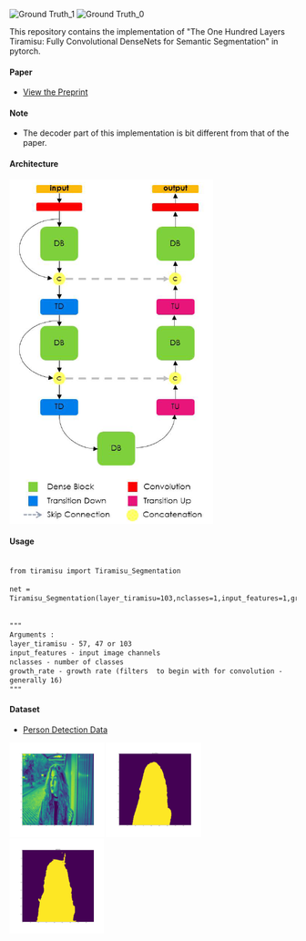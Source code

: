![Ground Truth_1](https://user-images.githubusercontent.com/39008190/117753962-057dad80-b237-11eb-9b02-1b2ec5beabe9.png)
![Ground Truth_0](https://user-images.githubusercontent.com/39008190/117753918-f696fb00-b236-11eb-87fe-3e43400524a8.png)


This repository contains the  implementation of "The One Hundred Layers Tiramisu: Fully Convolutional DenseNets for Semantic Segmentation" in pytorch.

#### Paper

* [View the Preprint](https://arxiv.org/abs/1611.09326)

#### Note
* The decoder part of this implementation is bit different from that of the paper. 

#### Architecture
![Alt text](tiramisu.png?raw=true "Title")


#### Usage
<pre><code>
from tiramisu import Tiramisu_Segmentation <br>
net = Tiramisu_Segmentation(layer_tiramisu=103,nclasses=1,input_features=1,growth_rate=16)
<br>
"""
Arguments : 
layer_tiramisu - 57, 47 or 103
input_features - input image channels
nclasses - number of classes
growth_rate - growth rate (filters  to begin with for convolution - generally 16)
"""
</code></pre>


#### Dataset
* [Person Detection Data](https://supervise.ly/)


<img src="https://github.com/j-sripad/Tiramisu-pytorch/blob/main/misc/Image_0.png" width="33%"></img> 
<img src="https://github.com/j-sripad/Tiramisu-pytorch/blob/main/misc/Ground%20Truth_0.png" width="33%"></img> 
<img src="https://github.com/j-sripad/Tiramisu-pytorch/blob/main/misc/predicted_0.png" width="33%"></img>




